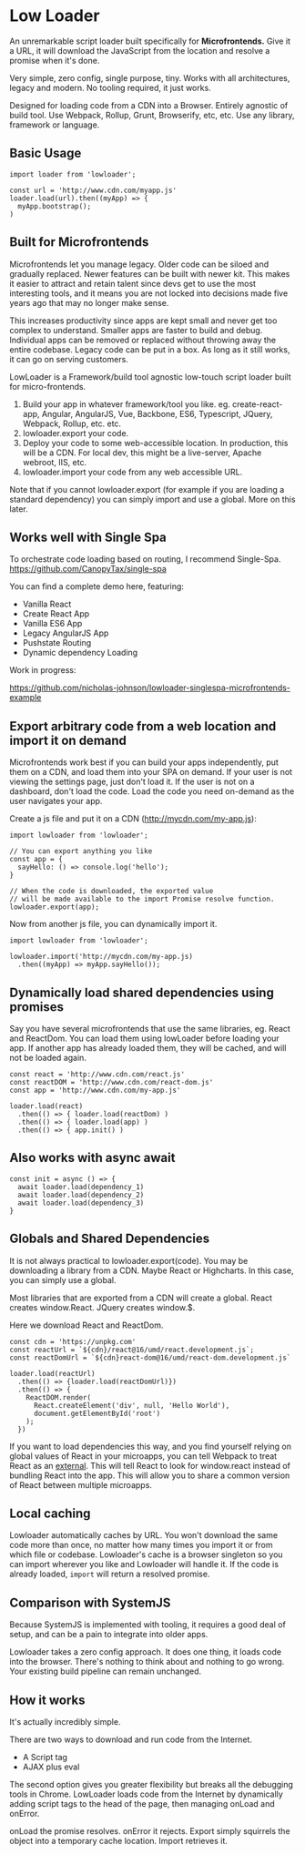 # Low Loader

An unremarkable script loader built specifically for **Microfrontends.** Give it a URL, it will download the JavaScript from the location and resolve a promise when it's done.

Very simple, zero config, single purpose, tiny. Works with all architectures, legacy and modern. No tooling required, it just works.

Designed for loading code from a CDN into a Browser. Entirely agnostic of build tool. Use Webpack, Rollup, Grunt, Browserify, etc, etc. Use any library, framework or language.

## Basic Usage

    import loader from 'lowloader';

    const url = 'http://www.cdn.com/myapp.js'
    loader.load(url).then((myApp) => {
      myApp.bootstrap();
    )

## Built for Microfrontends

Microfrontends let you manage legacy. Older code can be siloed and gradually replaced. Newer features can be built with newer kit. This makes it easier to attract and retain talent since devs get to use the most interesting tools, and it means you are not locked into decisions made five years ago that may no longer make sense.

This increases productivity since apps are kept small and never get too complex to understand. Smaller apps are faster to build and debug. Individual apps can be removed or replaced without throwing away the entire codebase. Legacy code can be put in a box. As long as it still works, it can go on serving customers.

LowLoader is a Framework/build tool agnostic low-touch script loader built for micro-frontends.

1. Build your app in whatever framework/tool you like. eg. create-react-app, Angular, AngularJS, Vue, Backbone, ES6, Typescript, JQuery, Webpack, Rollup, etc. etc.
2. lowloader.export your code.
3. Deploy your code to some web-accessible location. In production, this will be a CDN. For local dev, this might be a live-server, Apache webroot, IIS, etc.
4. lowloader.import your code from any web accessible URL.

Note that if you cannot lowloader.export (for example if you are loading a standard dependency) you can simply import and use a global. More on this later.

## Works well with Single Spa

To orchestrate code loading based on routing, I recommend Single-Spa. https://github.com/CanopyTax/single-spa

You can find a complete demo here, featuring:

* Vanilla React
* Create React App
* Vanilla ES6 App
* Legacy AngularJS App
* Pushstate Routing
* Dynamic dependency Loading

Work in progress:

https://github.com/nicholas-johnson/lowloader-singlespa-microfrontends-example

## Export arbitrary code from a web location and import it on demand

Microfrontends work best if you can build your apps independently, put them on a CDN, and load them into your SPA on demand. If your user is not viewing the settings page, just don't load it. If the user is not on a dashboard, don't load the code. Load the code you need on-demand as the user navigates your app.

Create a js file and put it on a CDN (http://mycdn.com/my-app.js):

    import lowloader from 'lowloader';
    
    // You can export anything you like
    const app = {
      sayHello: () => console.log('hello');
    }
    
    // When the code is downloaded, the exported value 
    // will be made available to the import Promise resolve function.
    lowloader.export(app);

Now from another js file, you can dynamically import it.

    import lowloader from 'lowloader';

    lowloader.import('http://mycdn.com/my-app.js)
      .then((myApp) => myApp.sayHello());

## Dynamically load shared dependencies using promises

Say you have several microfrontends that use the same libraries, eg. React and ReactDom. You can load them using lowLoader before loading your app. If another app has already loaded them, they will be cached, and will not be loaded again.

    const react = 'http://www.cdn.com/react.js'
    const reactDOM = 'http://www.cdn.com/react-dom.js'
    const app = 'http://www.cdn.com/my-app.js'

    loader.load(react)
      .then(() => { loader.load(reactDom) )
      .then(() => { loader.load(app) )
      .then(() => { app.init() )

## Also works with async await

    const init = async () => {
      await loader.load(dependency_1)
      await loader.load(dependency_2)
      await loader.load(dependency_3)
    }

## Globals and Shared Dependencies

It is not always practical to lowloader.export(code). You may be downloading a library from a CDN. Maybe React or Highcharts. In this case, you can simply use a global.

Most libraries that are exported from a CDN will create a global. React creates window.React. JQuery creates window.$.

Here we download React and ReactDom.

    const cdn = 'https://unpkg.com'
    const reactUrl = `${cdn}/react@16/umd/react.development.js`;
    const reactDomUrl = `${cdn}react-dom@16/umd/react-dom.development.js`

    loader.load(reactUrl)
      .then(() => {loader.load(reactDomUrl)})
      .then(() => {
        ReactDOM.render(
          React.createElement('div', null, 'Hello World'),
          document.getElementById('root')
        );
      })

If you want to load dependencies this way, and you find yourself relying on global values of React in your microapps, you can tell Webpack to treat React as an [external](https://webpack.js.org/configuration/externals/). This will tell React to look for window.react instead of bundling React into the app. This will allow you to share a common version of React between multiple microapps.

## Local caching

Lowloader automatically caches by URL. You won't download the same code more than once, no matter how many times you import it or from which file or codebase. Lowloader's cache is a browser singleton so you can import wherever you like and Lowloader will handle it. If the code is already loaded, `import` will return a resolved promise.

## Comparison with SystemJS

Because SystemJS is implemented with tooling, it requires a good deal of setup, and can be a pain to integrate into older apps.

Lowloader takes a zero config approach. It does one thing, it loads code into the browser. There's nothing to think about and nothing to go wrong. Your existing build pipeline can remain unchanged.

## How it works

It's actually incredibly simple.

There are two ways to download and run code from the Internet.

- A Script tag
- AJAX plus eval

The second option gives you greater flexibility but breaks all the debugging tools in Chrome. LowLoader loads code from the Internet by dynamically adding script tags to the head of the page, then managing onLoad and onError.

onLoad the promise resolves. onError it rejects. Export simply squirrels the object into a temporary cache location. Import retrieves it.


